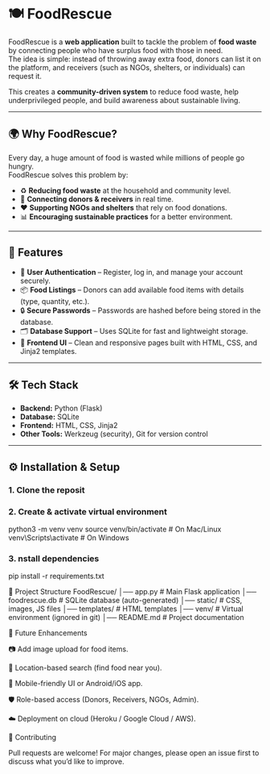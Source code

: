 # 🍽️ FoodRescue

FoodRescue is a **web application** built to tackle the problem of **food waste** by connecting people who have surplus food with those in need.  
The idea is simple: instead of throwing away extra food, donors can list it on the platform, and receivers (such as NGOs, shelters, or individuals) can request it.  

This creates a **community-driven system** to reduce food waste, help underprivileged people, and build awareness about sustainable living.  

---

## 🌍 Why FoodRescue?
Every day, a huge amount of food is wasted while millions of people go hungry.  
FoodRescue solves this problem by:
- ♻️ **Reducing food waste** at the household and community level.  
- 🤝 **Connecting donors & receivers** in real time.  
- ❤️ **Supporting NGOs and shelters** that rely on food donations.  
- 📊 **Encouraging sustainable practices** for a better environment.  

---

## 🚀 Features
- 👤 **User Authentication** – Register, log in, and manage your account securely.  
- 📦 **Food Listings** – Donors can add available food items with details (type, quantity, etc.).  
- 🔒 **Secure Passwords** – Passwords are hashed before being stored in the database.  
- 🗂️ **Database Support** – Uses SQLite for fast and lightweight storage.  
- 🎨 **Frontend UI** – Clean and responsive pages built with HTML, CSS, and Jinja2 templates.  

---

## 🛠️ Tech Stack
- **Backend:** Python (Flask)  
- **Database:** SQLite  
- **Frontend:** HTML, CSS, Jinja2  
- **Other Tools:** Werkzeug (security), Git for version control  

---

## ⚙️ Installation & Setup

### 1. Clone the reposit


### 2. Create & activate virtual environment
python3 -m venv venv
source venv/bin/activate   # On Mac/Linux
venv\Scripts\activate      # On Windows


### 3. nstall dependencies
pip install -r requirements.txt

📂 Project Structure
FoodRescue/
│── app.py              # Main Flask application
│── foodrescue.db       # SQLite database (auto-generated)
│── static/             # CSS, images, JS files
│── templates/          # HTML templates
│── venv/               # Virtual environment (ignored in git)
│── README.md           # Project documentation

📌 Future Enhancements

📷 Add image upload for food items.

📍 Location-based search (find food near you).

📱 Mobile-friendly UI or Android/iOS app.

🛡️ Role-based access (Donors, Receivers, NGOs, Admin).

☁️ Deployment on cloud (Heroku / Google Cloud / AWS).

🙌 Contributing

Pull requests are welcome!
For major changes, please open an issue first to discuss what you’d like to improve.




